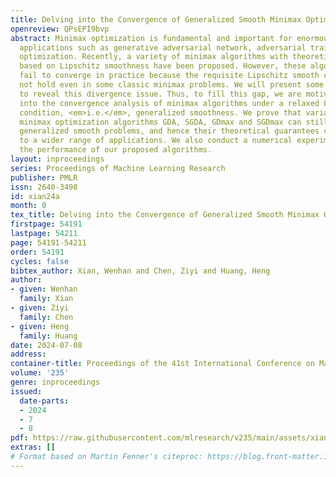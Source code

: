 ```yaml
---
title: Delving into the Convergence of Generalized Smooth Minimax Optimization
openreview: QPsEPI9bvp
abstract: Minimax optimization is fundamental and important for enormous machine learning
  applications such as generative adversarial network, adversarial training, and robust
  optimization. Recently, a variety of minimax algorithms with theoretical guarantees
  based on Lipschitz smoothness have been proposed. However, these algorithms could
  fail to converge in practice because the requisite Lipschitz smooth condition may
  not hold even in some classic minimax problems. We will present some counterexamples
  to reveal this divergence issue. Thus, to fill this gap, we are motivated to delve
  into the convergence analysis of minimax algorithms under a relaxed Lipschitz smoothness
  condition, <em>i.e.</em>, generalized smoothness. We prove that variants of basic
  minimax optimization algorithms GDA, SGDA, GDmax and SGDmax can still converge in
  generalized smooth problems, and hence their theoretical guarantees can be extended
  to a wider range of applications. We also conduct a numerical experiment to validate
  the performance of our proposed algorithms.
layout: inproceedings
series: Proceedings of Machine Learning Research
publisher: PMLR
issn: 2640-3498
id: xian24a
month: 0
tex_title: Delving into the Convergence of Generalized Smooth Minimax Optimization
firstpage: 54191
lastpage: 54211
page: 54191-54211
order: 54191
cycles: false
bibtex_author: Xian, Wenhan and Chen, Ziyi and Huang, Heng
author:
- given: Wenhan
  family: Xian
- given: Ziyi
  family: Chen
- given: Heng
  family: Huang
date: 2024-07-08
address:
container-title: Proceedings of the 41st International Conference on Machine Learning
volume: '235'
genre: inproceedings
issued:
  date-parts:
  - 2024
  - 7
  - 8
pdf: https://raw.githubusercontent.com/mlresearch/v235/main/assets/xian24a/xian24a.pdf
extras: []
# Format based on Martin Fenner's citeproc: https://blog.front-matter.io/posts/citeproc-yaml-for-bibliographies/
---
```

